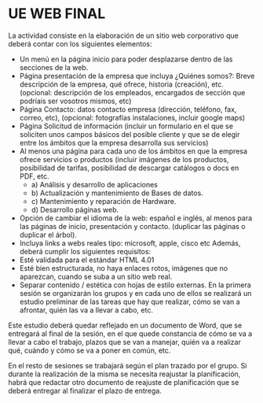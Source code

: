 # UE WEB FINAL

La actividad consiste en la elaboración de un sitio web corporativo que deberá
contar con los siguientes elementos:

- Un menú en la página inicio para poder desplazarse dentro de las
secciones de la web.
- Página presentación de la empresa que incluya ¿Quiénes somos?: Breve
descripción de la empresa, qué ofrece, historia (creación), etc. (opcional:
descripción de los empleados, encargados de sección que podríais ser
vosotros mismos, etc)
- Página Contacto: datos contacto empresa (dirección, teléfono, fax,
correo, etc), (opcional: fotografías instalaciones, incluir google maps)
- Página Solicitud de información (incluir un formulario en el que se
soliciten unos campos básicos del posible cliente y que se de elegir entre
los ámbitos que la empresa desarrolla sus servicios)
- Al menos una página para cada uno de los ámbitos en que la empresa
ofrece servicios o productos (incluir imágenes de los productos,
posibilidad de tarifas, posibilidad de descargar catálogos o docs en PDF, etc.
	- a) Análisis y desarrollo de aplicaciones
	- b) Actualización y mantenimiento de Bases de datos.
	- c) Mantenimiento y reparación de Hardware.
	- d) Desarrollo páginas web.
- Opción de cambiar el idioma de la web: español e inglés, al menos para
las páginas de inicio, presentación y contacto. (duplicar las páginas o
duplicar el árbol).
- Incluya links a webs reales tipo: microsoft, apple, cisco etc
Además, deberá cumplir los siguientes requisitos:
- Esté validada para el estándar HTML 4.01
- Esté bien estructurada, no haya enlaces rotos, imágenes que no
aparezcan, cuando se suba a un sitio web real.
- Separar contenido / estética con hojas de estilo externas.
En la primera sesión se organizarán los grupos y en cada uno de ellos se realizará
un estudio preliminar de las tareas que hay que realizar, cómo se van a afrontar,
quién las va a llevar a cabo, etc.

Este estudio deberá quedar reflejado en un
documento de Word, que se entregará al final de la sesión, en el que quede
constancia de cómo se va a llevar a cabo el trabajo, plazos que se van a manejar,
quién va a realizar qué, cuándo y cómo se va a poner en común, etc.

En el resto de sesiones se trabajará según el plan trazado por el grupo.
Si durante la realización de la misma se necesita reajustar la planificación, habrá
que redactar otro documento de reajuste de planificación que se deberá
entregar al finalizar el plazo de entrega.
